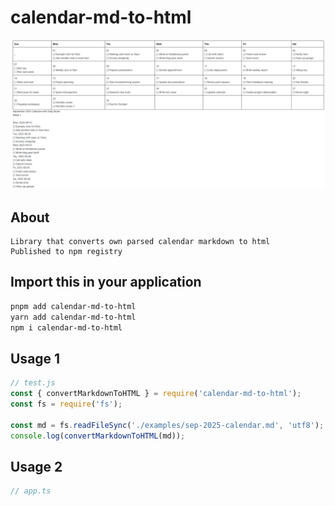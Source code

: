 # calendar-md-to-html

![Calendar Markdown to HTML Demo](image.png)

## About
```
Library that converts own parsed calendar markdown to html
Published to npm registry
```

## Import this in your application
```bash
pnpm add calendar-md-to-html
yarn add calendar-md-to-html
npm i calendar-md-to-html
```

## Usage 1
```js 
// test.js
const { convertMarkdownToHTML } = require('calendar-md-to-html');
const fs = require('fs');

const md = fs.readFileSync('./examples/sep-2025-calendar.md', 'utf8');
console.log(convertMarkdownToHTML(md));
```

## Usage 2
```ts
// app.ts

```